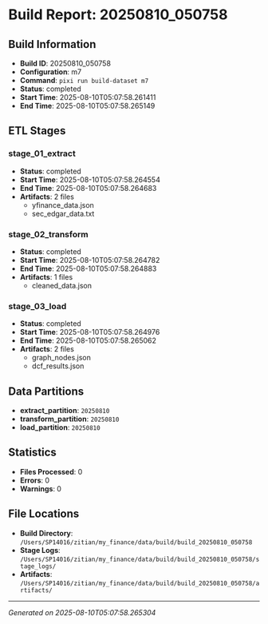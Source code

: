 # Build Report: 20250810_050758

## Build Information

- **Build ID**: 20250810_050758
- **Configuration**: m7
- **Command**: `pixi run build-dataset m7`
- **Status**: completed
- **Start Time**: 2025-08-10T05:07:58.261411
- **End Time**: 2025-08-10T05:07:58.265149

## ETL Stages

### stage_01_extract

- **Status**: completed
- **Start Time**: 2025-08-10T05:07:58.264554
- **End Time**: 2025-08-10T05:07:58.264683
- **Artifacts**: 2 files
  - yfinance_data.json
  - sec_edgar_data.txt

### stage_02_transform

- **Status**: completed
- **Start Time**: 2025-08-10T05:07:58.264782
- **End Time**: 2025-08-10T05:07:58.264883
- **Artifacts**: 1 files
  - cleaned_data.json

### stage_03_load

- **Status**: completed
- **Start Time**: 2025-08-10T05:07:58.264976
- **End Time**: 2025-08-10T05:07:58.265062
- **Artifacts**: 2 files
  - graph_nodes.json
  - dcf_results.json

## Data Partitions

- **extract_partition**: `20250810`
- **transform_partition**: `20250810`
- **load_partition**: `20250810`

## Statistics

- **Files Processed**: 0
- **Errors**: 0
- **Warnings**: 0

## File Locations

- **Build Directory**: `/Users/SP14016/zitian/my_finance/data/build/build_20250810_050758`
- **Stage Logs**: `/Users/SP14016/zitian/my_finance/data/build/build_20250810_050758/stage_logs/`
- **Artifacts**: `/Users/SP14016/zitian/my_finance/data/build/build_20250810_050758/artifacts/`

---
*Generated on 2025-08-10T05:07:58.265304*
